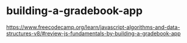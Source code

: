 # building-a-gradebook-app
https://www.freecodecamp.org/learn/javascript-algorithms-and-data-structures-v8/#review-js-fundamentals-by-building-a-gradebook-app
